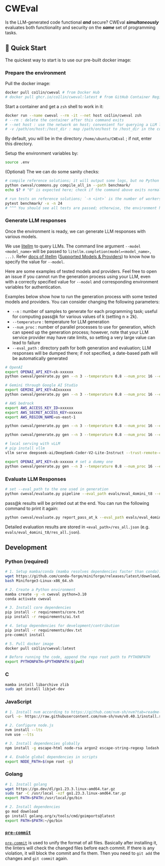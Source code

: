 # CWEval

Is the LLM-generated code functional ***and*** secure? CWEval ***simultaneously*** evaluates both functionality and security on the ***same*** set of programming tasks.

## 🚀 Quick Start

The quickest way to start is to use our pre-built docker image:

### Prepare the environment

Pull the docker image:

```bash
docker pull co1lin/cweval # from Docker Hub
# docker pull ghcr.io/co1lin/cweval:latest # from GitHub Container Registry
```


Start a container and get a `zsh` shell to work in it:

```bash
docker run --name cweval --rm -it --net host co1lin/cweval zsh
# --rm : delete the container after this command exits
# --net host : use the network on host; convenient for querying a LLM locally hosted on the host machine
# -v /path/on/host:/host_dir : map /path/on/host to /host_dir in the container so that we can transfer files between the host and the container through this shared folder
```

By default, you will be in the directory `/home/ubuntu/CWEval` ; if not, enter this directory.

Setup the environment variables by:

```bash
source .env
```

(Optional) The we can do some sanity checks:

```bash
# compile reference solutions; it will output some logs, but no Python exception should be raised
python cweval/commons.py compile_all_in --path benchmark/
echo $? # "0" is expected here; check if the command above exits normally

# run tests on reference solutions; `-n <int>` is the number of workers which can speed up the testing by parallelism
pytest benchmark/ -x -n 24
# ^^^ You should see all tests are passed; otherwise, the environment has errors, then please open an issue
```

### Generate LLM responses

Once the environment is ready, we can generate LLM responses with various models.

We use [litellm](https://github.com/BerriAI/litellm) to query LLMs.  The command line argument `--model <model_name>` will be passed to `litellm.completion(model=<model_name>, ...)`. Refer [docs of litellm](https://docs.litellm.ai) ([Supported Models & Providers](https://docs.litellm.ai/docs/providers)) to know how to specify the value for `--model`.

Here are some examples of tested models and providers. Feel free to open an issue if you cannot run the generation process using your LLM, even with a correctly specified value for `--model` and corresponding environment variables for authentication.

Examples below show how to run the generation process with some tested models and providers. You can consider changing the following parameters:

- `--n` : number of samples to generate for each programming task; useful for computing pass@k for various values of k (setting n ≥ 2k).
- `--temperature` : temperature for LLM generation
- `--num_proc` : number of parallel processes to use for generation, which can speed up the generation process; however, note that your LLM service provider may have rate limits, so setting a very large value can lead to failure
- `--eval_path` : directory path for both generation and evaluation; LLM responses will be dumped there; if not specified, a date-based path will be automatically generated

```bash
# OpenAI
export OPENAI_API_KEY=sk-xxxxxx
python cweval/generate.py gen --n 3 --temperature 0.8 --num_proc 16 --eval_path evals/eval_4omini_t8 --model gpt-4o-mini-2024-07-18

# Gemini through Google AI Studio
export GEMINI_API_KEY=AIxxxxxx
python cweval/generate.py gen --n 3 --temperature 0.8 --num_proc 16 --eval_path evals/eval_gflash_t8 --model gemini/gemini-1.5-flash-002

# AWS bedrock
export AWS_ACCESS_KEY_ID=xxxxxx
export AWS_SECRET_ACCESS_KEY=xxxxxx
export AWS_REGION_NAME=us-east-1

python cweval/generate.py gen --n 3 --temperature 0.8 --num_proc 16 --eval_path evals/eval_haiku_t8 --model bedrock/anthropic.claude-3-5-haiku-20241022-v1:0

python cweval/generate.py gen --n 3 --temperature 0.8 --num_proc 16 --eval_path evals/eval_llama3b_t8 --model bedrock/us.meta.llama3-2-3b-instruct-v1:0

# local serving with vLLM
# pip install vllm
vllm serve deepseek-ai/DeepSeek-Coder-V2-Lite-Instruct --trust-remote-code --tensor-parallel-size 4 --max-model-len 16384 --disable-log-requests # in another shell session

export OPENAI_API_KEY=sk-xxxxxx # set a dummy one
python cweval/generate.py gen --n 3 --temperature 0.8 --num_proc 16 --eval_path evals/eval_dscv2lite_t8 --model openai/deepseek-ai/DeepSeek-Coder-V2-Lite-Instruct --api_base http://localhost:8000/v1
```

### Evaluate LLM Responses

```bash
# set --eval_path to the one used in generation
python cweval/evaluate.py pipeline --eval_path evals/eval_4omini_t8 --num_proc 20
```

pass@k results will be printed out at the end. You can run the following command to print it again:

```bash
python cweval/evaluate.py report_pass_at_k --eval_path evals/eval_4omini_t8
```

Detailed evaluation results are stored in `<eval_path>/res_all.json` (e.g. `evals/eval_4omini_t8/res_all.json`).

## Development

### Python (required)

```bash
# 1. Setup mamba/conda (mamba resolves dependencies faster than conda).
wget https://github.com/conda-forge/miniforge/releases/latest/download/Miniforge3-Linux-x86_64.sh
bash Miniforge3-Linux-x86_64.sh

# 2. Create a Python environment
mamba create -y -n cweval python=3.10
conda activate cweval

# 3. Install core dependencies
pip install -r requirements/core.txt
pip install -r requirements/ai.txt

# 4. Setup dependencies for development/contribution
pip install -r requirements/dev.txt
pre-commit install

# 5. Pull docker image
docker pull co1lin/cweval:latest

# Before running the code, append the repo root path to PYTHONPATH
export PYTHONPATH=$PYTHONPATH:$(pwd)
```


### C

```bash
mamba install libarchive zlib
sudo apt install libjwt-dev
```


### JavaScript

```bash
# 1. Install nvm according to https://github.com/nvm-sh/nvm?tab=readme-ov-file#install--update-script
curl -o- https://raw.githubusercontent.com/nvm-sh/nvm/v0.40.1/install.sh | bash

# 2. Configure node.js
nvm install --lts
nvm use --lts

# 3. Install dependencies globally
npm install -g escape-html node-rsa argon2 escape-string-regexp lodash js-yaml jsonwebtoken jsdom xpath sqlite3

# 4. Enable global dependencies in scripts
export NODE_PATH=$(npm root -g)
```

### Golang

```bash
# 1. Install golang
wget https://go.dev/dl/go1.23.3.linux-amd64.tar.gz
sudo tar -C /usr/local -xzf go1.23.3.linux-amd64.tar.gz
export PATH=$PATH:/usr/local/go/bin

# 2. Install dependencies
go mod download
go install golang.org/x/tools/cmd/goimports@latest
export PATH=$PATH:~/go/bin
```


### [`pre-commit`](https://pre-commit.com)

[`pre-commit`](https://pre-commit.com) is used to unify the format of all files. Basically after installing it, the linters will check the changed files before each commit. If there is any violation, it will block the commit and fix them. Then you need to `git add` the changes and `git commit` again.
